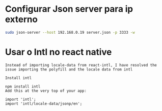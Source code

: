 # Configurar Json server para ip externo

```sh
sudo json-server --host 192.168.0.19 server.json -p 3333 -w
```

# Usar o Intl no react native

```
Instead of importing locale-data from react-intl, I have resolved the issue importing the polyfill and the locale data from intl

Install intl

npm install intl
Add this at the very top of your app:

import 'intl';
import 'intl/locale-data/jsonp/en';
```
